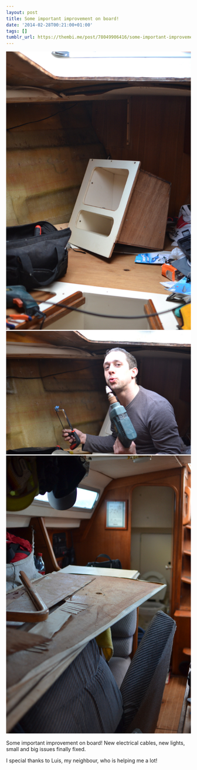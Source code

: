 ```yaml
---
layout: post
title: Some important improvement on board!
date: '2014-02-28T00:21:00+01:00'
tags: []
tumblr_url: https://thembi.me/post/78049906416/some-important-improvement-on-board-new
---
```

 ![](/files/tumblr_n1ogv8j2PW1tq106bo1_1280.jpg)  
 ![](/files/tumblr_n1ogv8j2PW1tq106bo2_1280.jpg)  
 ![](/files/tumblr_n1ogv8j2PW1tq106bo3_1280.jpg)  
  

Some important improvement on board! New electrical cables, new lights, small and big issues finally fixed.

I special thanks to Luis, my neighbour, who is helping me a lot!

